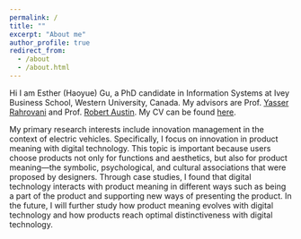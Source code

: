 ```yaml
---
permalink: /
title: ""
excerpt: "About me"
author_profile: true
redirect_from: 
  - /about
  - /about.html
---
```


Hi I am Esther (Haoyue) Gu, a PhD candidate in Information Systems at Ivey Business School, Western University, Canada. My advisors are Prof. [Yasser Rahrovani](https://www.ivey.uwo.ca/faculty/directory/yasser-rahrovani/) and Prof. [Robert Austin](https://www.ivey.uwo.ca/faculty/directory/rob-austin/). My CV can be found [here](https://uwoca-my.sharepoint.com/personal/hgu53_uwo_ca/Documents/6%20Job%20market/20220430%20Esther%20(Haoyue)%20Gu_CV.pdf).


My primary research interests include innovation management in the context of electric vehicles. Specifically, I focus on innovation in product meaning with digital technology. This topic is important because users choose products not only for functions and aesthetics, but also for product meaning—the symbolic, psychological, and cultural associations that were proposed by designers. Through case studies, I found that digital technology interacts with product meaning in different ways such as being a part of the product and supporting new ways of presenting the product. In the future, I will further study how product meaning evolves with digital technology and how products reach optimal distinctiveness with digital technology.



